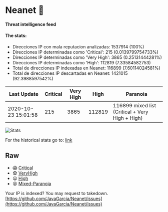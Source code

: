 # Neanet :hocho:
#### Threat intelligence feed
#### The stats:

- Direcciones IP con mala reputacion analizadas: 1537914 (100%)
- Direcciones IP determinadas como 'Critical':  215 (0.0139799754733%)
- Direcciones IP determinadas como 'Very High':  3865 (0.25131444281%)
- Direcciones IP determinadas como 'High':  112819 (7.33584582753)
- Total de direcciones IP indexadas en Neanet:  116899 (7.60114024581%)
- Total de direcciones IP descartadas en Neanet:  1421015 (92.3988597542%)

| Last Update | Critical | Very High | High | Paranoia |
| --- | --- | --- | --- | --- |
| 2020-10-23 15:01:58 | 215 | 3865 | 112819 | 116899 mixed list (Critical + Very High + High)|

![Stats](https://docs.google.com/spreadsheets/d/e/2PACX-1vSnaNMIXVabIpDJjufMlzH7poXnshF3mgd8Is1g9ytUEzVsP5my4Trn8f-xkoLLQ38xpL3HtmUexLo6/pubchart?oid=501124687&format=image)

For the historical stats go to: [link](/stats.csv)
## Raw
- :scream: [Critical](https://raw.githubusercontent.com/JavaGarcia/Neanet/master/blacklists/neanet_critical.txt)
- :fearful: [VeryHigh](https://raw.githubusercontent.com/JavaGarcia/Neanet/master/blacklists/neanet_veryHigh.txtt)
- :frowning: [High](https://raw.githubusercontent.com/JavaGarcia/Neanet/master/blacklists/neanet_high.txt)
- :dizzy_face: [Mixed-Paranoia](https://raw.githubusercontent.com/JavaGarcia/Neanet/master/blacklists/neanet_all.txt)


Your IP is indexed? You may request to takedown. [https://github.com/JavaGarcia/Neanet/issues](https://github.com/JavaGarcia/Neanet/issues)














































































































































































































































































































































































































































































































































































































































































































































































































































































































































































































































































































































































































































































































































































































































































































































































































































































